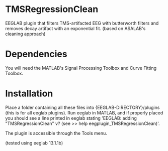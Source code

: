 TMSRegressionClean
==================
EEGLAB plugin that filters TMS-artifacted EEG with butterworth filters and removes decay artifact with an exponential fit. (based on ASALAB's cleaning approach)

Dependencies
============
You will need the MATLAB's Signal Processing Toolbox and Curve Fitting Toolbox.

Installation
============
Place a folder containing all these files into {EEGLAB-DIRECTORY}/plugins (this is for all eeglab plugins). Run eeglab in MATLAB, and if properly placed you should see a line printed in eeglab stating 'EEGLAB: adding "TMSRegressionClean" v? (see >> help eegplugin_TMSRegressionClean)'.

The plugin is accessible through the Tools menu.

(tested using eeglab 13.1.1b)
